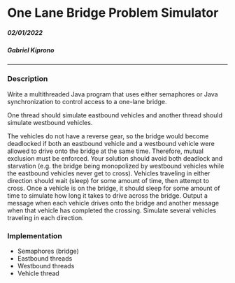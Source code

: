 # One Lane Bridge Problem Simulator

##### 02/01/2022
##### Gabriel Kiprono

---

### Description
Write a multithreaded Java program that uses either semaphores or Java synchronization to control access to a one-lane bridge.

One thread should simulate eastbound vehicles and another thread should simulate westbound vehicles.

The vehicles do not have a reverse gear, so the bridge would become deadlocked if both an eastbound vehicle and a westbound 
vehicle were allowed to drive onto the bridge at the same time. Therefore, mutual exclusion must be enforced. Your solution 
should avoid both deadlock and starvation (e.g. the bridge being monopolized by westbound vehicles while the eastbound vehicles 
never get to cross). Vehicles traveling in either direction should wait (sleep) for some amount of time, then attempt to cross. 
Once a vehicle is on the bridge, it should sleep for some amount of time to simulate how long it takes to drive across the bridge. 
Output a message when each vehicle drives onto the bridge and another message when that vehicle has completed the crossing. 
Simulate several vehicles traveling in each direction.


### Implementation

- Semaphores (bridge)
- Eastbound threads
- Westbound threads
- Vehicle thread

